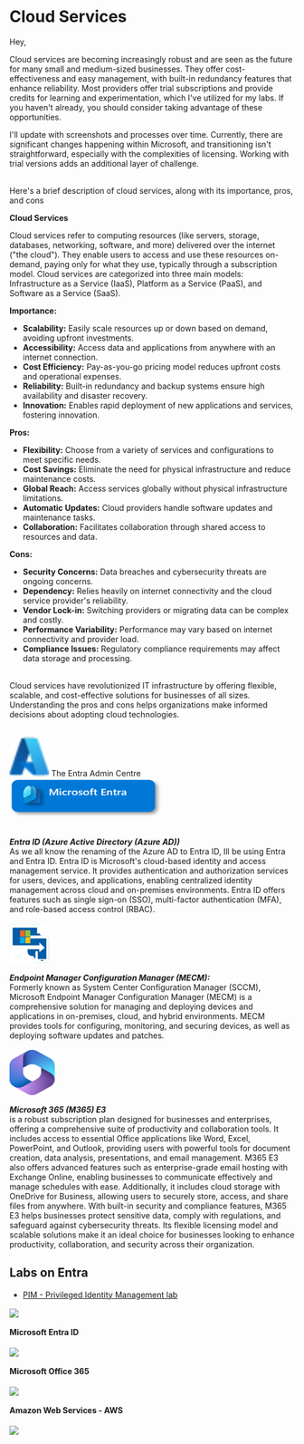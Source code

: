 <h1>Cloud Services <br/></h1>

Hey,

Cloud services are becoming increasingly robust and are seen as the future for many small and medium-sized businesses. They offer cost-effectiveness and easy management, with built-in redundancy features that enhance reliability. Most providers offer trial subscriptions and provide credits for learning and experimentation, which I've utilized for my labs. If you haven't already, you should consider taking advantage of these opportunities.

I'll update with screenshots and processes over time. Currently, there are significant changes happening within Microsoft, and transitioning isn't straightforward, especially with the complexities of licensing. Working with trial versions adds an additional layer of challenge.<br><br>

Here's a brief description of cloud services, along with its importance, pros, and cons

**Cloud Services**

Cloud services refer to computing resources (like servers, storage, databases, networking, software, and more) delivered over the internet ("the cloud"). They enable users to access and use these resources on-demand, paying only for what they use, typically through a subscription model. Cloud services are categorized into three main models: Infrastructure as a Service (IaaS), Platform as a Service (PaaS), and Software as a Service (SaaS).

**Importance:**
- **Scalability:** Easily scale resources up or down based on demand, avoiding upfront investments.
- **Accessibility:** Access data and applications from anywhere with an internet connection.
- **Cost Efficiency:** Pay-as-you-go pricing model reduces upfront costs and operational expenses.
- **Reliability:** Built-in redundancy and backup systems ensure high availability and disaster recovery.
- **Innovation:** Enables rapid deployment of new applications and services, fostering innovation.

**Pros:**
- **Flexibility:** Choose from a variety of services and configurations to meet specific needs.
- **Cost Savings:** Eliminate the need for physical infrastructure and reduce maintenance costs.
- **Global Reach:** Access services globally without physical infrastructure limitations.
- **Automatic Updates:** Cloud providers handle software updates and maintenance tasks.
- **Collaboration:** Facilitates collaboration through shared access to resources and data.

**Cons:**
- **Security Concerns:** Data breaches and cybersecurity threats are ongoing concerns.
- **Dependency:** Relies heavily on internet connectivity and the cloud service provider's reliability.
- **Vendor Lock-in:** Switching providers or migrating data can be complex and costly.
- **Performance Variability:** Performance may vary based on internet connectivity and provider load.
- **Compliance Issues:** Regulatory compliance requirements may affect data storage and processing.<br><br>

Cloud services have revolutionized IT infrastructure by offering flexible, scalable, and cost-effective solutions for businesses of all sizes. Understanding the pros and cons helps organizations make informed decisions about adopting cloud technologies.<br><br>


<img src="assets/devicon--azure.svg" alt="The Virtual Box" width="70" height="70">   The Entra Admin Centre <img src="assets/mentraadmin.png" alt="The Entra admin centre"  width="270" height="70"><br><br>

***Entra ID  (Azure Active Directory (Azure AD))***<br>
As we all know the renaming of the Azure AD to Entra ID, Ill be using Entra and Entra ID.
Entra ID is Microsoft's cloud-based identity and access management service. It provides authentication and authorization services for users, devices, and applications, enabling centralized identity management across cloud and on-premises environments. Entra ID offers features such as single sign-on (SSO), multi-factor authentication (MFA), and role-based access control (RBAC).<br>
<br><img src="assets/mecm.png" alt="MECM" width="70" height="70"><br>

***Endpoint Manager Configuration Manager (MECM):***<br>
Formerly known as System Center Configuration Manager (SCCM), Microsoft Endpoint Manager Configuration Manager (MECM) is a comprehensive solution for managing and deploying devices and applications in on-premises, cloud, and hybrid environments. MECM provides tools for configuring, monitoring, and securing devices, as well as deploying software updates and patches.<br>
<br><img src="assets/m365.png" alt="The Virtual Box" width="80" height="80"><br>

***Microsoft 365 (M365) E3***<br> is a robust subscription plan designed for businesses and enterprises, offering a comprehensive suite of productivity and collaboration tools. It includes access to essential Office applications like Word, Excel, PowerPoint, and Outlook, providing users with powerful tools for document creation, data analysis, presentations, and email management. M365 E3 also offers advanced features such as enterprise-grade email hosting with Exchange Online, enabling businesses to communicate effectively and manage schedules with ease. Additionally, it includes cloud storage with OneDrive for Business, allowing users to securely store, access, and share files from anywhere. With built-in security and compliance features, M365 E3 helps businesses protect sensitive data, comply with regulations, and safeguard against cybersecurity threats. Its flexible licensing model and scalable solutions make it an ideal choice for businesses looking to enhance productivity, collaboration, and security across their organization.<br>

## Labs on Entra
- [PIM - Privileged Identity Management lab](https://github.com/rajeevlraman/Microsoft_Enterprise_mobility_and_security)<br>

<img align="center" src="https://i.imgur.com/lVqeRdo.png" /><br><br>
<b>Microsoft Entra ID</b><br><br>
<img align="center" src="https://i.imgur.com/oF8XuTJ.png" /><br><br>
<b>Microsoft Office 365</b><br><br>
<img align="center" src="https://i.imgur.com/HdC3gXr.png" /><br><br>
<b>Amazon Web Services - AWS</b><br><br>
<img align="center" src="https://i.imgur.com/ahLJErM.png" /><br><br>




<!--


Here are some ideas to get you started:

- 🔭 I’m currently working on ...
- 🌱 I’m currently learning ...
- 👯 I’m looking to collaborate on ...
- 🤔 I’m looking for help with ...
- 💬 Ask me about ...
- 📫 How to reach me: ...
- 😄 Pronouns: ...
- ⚡ Fun fact: ...
-->
